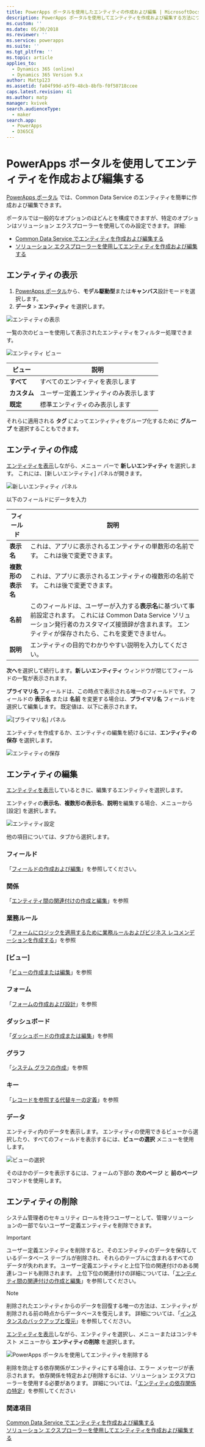 ```yaml
---
title: PowerApps ポータルを使用したエンティティの作成および編集 | MicrosoftDocs
description: PowerApps ポータルを使用してエンティティを作成および編集する方法について説明します。
ms.custom: ''
ms.date: 05/30/2018
ms.reviewer: ''
ms.service: powerapps
ms.suite: ''
ms.tgt_pltfrm: ''
ms.topic: article
applies_to:
  - Dynamics 365 (online)
  - Dynamics 365 Version 9.x
author: Mattp123
ms.assetid: fa04f99d-a5f9-48cb-8bfb-f0f50718ccee
caps.latest.revision: 41
ms.author: matp
manager: kvivek
search.audienceType:
  - maker
search.app:
  - PowerApps
  - D365CE
---
```


# <a name="create-and-edit-entities-using-powerapps-portal"></a>PowerApps ポータルを使用してエンティティを作成および編集する

[PowerApps ポータル](https://web.powerapps.com/?utm_source=padocs&utm_medium=linkinadoc&utm_campaign=referralsfromdoc) では、Common Data Service のエンティティを簡単に作成および編集できます。

ポータルでは一般的なオプションのほどんとを構成できますが、特定のオプションはソリューション エクスプローラーを使用してのみ設定できます。 詳細: 
- [Common Data Service でエンティティを作成および編集する](create-edit-entities.md)
- [ソリューション エクスプローラーを使用してエンティティを作成および編集する](create-edit-entities-solution-explorer.md)

## <a name="view-entities"></a>エンティティの表示

1. [PowerApps ポータル](https://web.powerapps.com/?utm_source=padocs&utm_medium=linkinadoc&utm_campaign=referralsfromdoc)から、**モデル駆動型**または**キャンバス**設計モードを選択します。
2. **データ** > **エンティティ** を選択します。

![エンティティの表示](media/view-entities-portal.png)

一覧の次のビューを使用して表示されたエンティティをフィルター処理できます。 

![エンティティ ビュー](media/entity-views-portal.png)

 |ビュー|説明|
 |--|--|
 |**すべて**| すべてのエンティティを表示します|
 |**カスタム**|ユーザー定義エンティティのみ表示します|
 |**既定**|標準エンティティのみ表示します |

それらに適用される **タグ** によってエンティティをグループ化するために **グループ** を選択することもできます。

## <a name="create-an-entity"></a>エンティティの作成

[エンティティを表示](#view-entities)しながら、メニュー バーで **新しいエンティティ** を選択します。 これには、[新しいエンティティ] パネルが開きます。

![新しいエンティティ パネル](media/new-entity-panel.png)

以下のフィールドにデータを入力

|フィールド|説明|
|--|--|
|**表示名**|これは、アプリに表示されるエンティティの単数形の名前です。 これは後で変更できます。|
|**複数形の表示名**|これは、アプリに表示されるエンティティの複数形の名前です。 これは後で変更できます。|
|**名前**|このフィールドは、ユーザーが入力する**表示名**に基づいて事前設定されます。 これには Common Data Service ソリューション発行者のカスタマイズ接頭辞が含まれます。 エンティティが保存されたら、これを変更できません。|
|**説明**|エンティティの目的でわかりやすい説明を入力してください。|

**次へ**を選択して続行します。**新しいエンティティ** ウィンドウが閉じてフィールドの一覧が表示されます。

**プライマリ名** フィールドは、この時点で表示される唯一のフィールドです。 フィールドの **表示名** または **名前** を変更する場合は、**プライマリ名** フィールドを選択して編集します。 既定値は、以下に表示されます。

![[プライマリ名] パネル](media/primary-name-panel.png)

エンティティを作成するか、エンティティの編集を続けるには、**エンティティの保存** を選択します。

![エンティティの保存](media/save-entity-portal.png)

## <a name="edit-an-entity"></a>エンティティの編集

[エンティティを表示](#view-entities)しているときに、編集するエンティティを選択します。

エンティティの**表示名**、**複数形の表示名**、**説明**を編集する場合、メニューから [設定] を選択します。

![エンティティ設定](media/entity-settings-portal.png)

他の項目については、タブから選択します。

### <a name="fields"></a>フィールド

「[フィールドの作成および編集](create-edit-fields.md)」を参照してください。

### <a name="relationships"></a>関係

「[エンティティ間の関連付けの作成と編集](create-edit-entity-relationships.md)」を参照

### <a name="business-rules"></a>業務ルール

「[フォームにロジックを適用するために業務ルールおよびビジネス レコメンデーションを作成する](../model-driven-apps/create-business-rules-recommendations-apply-logic-form.md)」を参照

### <a name="views"></a>[ビュー]

「[ビューの作成または編集](../model-driven-apps/create-edit-views.md)」を参照

### <a name="forms"></a>フォーム

「[フォームの作成および設計](../model-driven-apps/create-design-forms.md)」を参照

### <a name="dashboards"></a>ダッシュボード

「[ダッシュボードの作成または編集](../model-driven-apps/create-edit-dashboards.md)」を参照

### <a name="charts"></a>グラフ

「[システム グラフの作成](../model-driven-apps/create-edit-system-chart.md)」を参照

### <a name="keys"></a>キー

「[レコードを参照する代替キーの定義](define-alternate-keys-reference-records.md)」を参照

### <a name="data"></a>データ

エンティティ内のデータを表示します。
エンティティの使用できるビューから選択したり、すべてのフィールドを表示するには、**ビューの選択** メニューを使用します。

![ビューの選択](media/entity-data-select-view.png)

そのほかのデータを表示するには、フォームの下部の **次のページ** と **前のページ** コマンドを使用します。

## <a name="delete-an-entity"></a>エンティティの削除

システム管理者のセキュリティ ロールを持つユーザーとして、管理ソリューションの一部でないユーザー定義エンティティを削除できます。  
  
> [!IMPORTANT]
>  ユーザー定義エンティティを削除すると、そのエンティティのデータを保存しているデータベース テーブルが削除され、それらのテーブルに含まれるすべてのデータが失われます。 ユーザー定義エンティティと上位下位の関連付けのある関連レコードも削除されます。 上位下位の関連付けの詳細については、「[エンティティ間の関連付けの作成と編集](create-edit-entity-relationships.md)」を参照してください。  
  
> [!NOTE]
> 削除されたエンティティからのデータを回復する唯一の方法は、エンティティが削除される前の時点からデータベースを復元します。 詳細については、「[インスタンスのバックアップと復元](/dynamics365/customer-engagement/admin/backup-restore-instances)」を参照してください。

[エンティティを表示](#view-entities)しながら、エンティティを選択し、メニューまたはコンテキスト メニューから **エンティティの削除** を選択します。

![PowerApps ポータルを使用してエンティティを削除する](media/delete-entity-powerapps-portal.png)

削除を防止する依存関係がエンティティにする場合は、エラー メッセージが表示されます。 依存関係を特定および削除するには、ソリューション エクスプローラーを使用する必要があります。 詳細については、「[エンティティの依存関係の特定](create-edit-entities-solution-explorer.md#identify-entity-dependencies)」を参照してください

### <a name="see-also"></a>関連項目

[Common Data Service でエンティティを作成および編集する](create-edit-entities.md)<br />
[ソリューション エクスプローラーを使用してエンティティを作成および編集する](create-edit-entities-solution-explorer.md)


